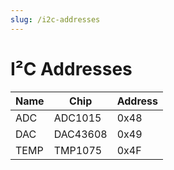 ```yaml
---
slug: /i2c-addresses
---
```


# I²C Addresses

| Name | Chip     | Address |
|------|----------|---------|
| ADC  | ADC1015  | 0x48    |
| DAC  | DAC43608 | 0x49    |
| TEMP | TMP1075  | 0x4F    |